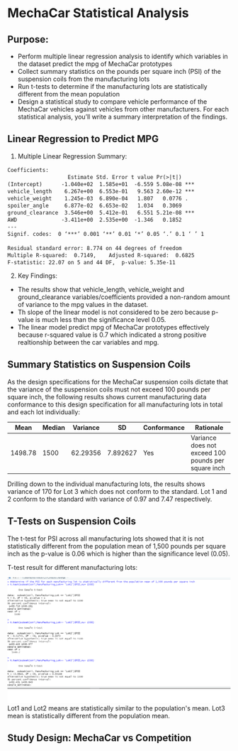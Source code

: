 # MechaCar Statistical Analysis
## Purpose:
* Perform multiple linear regression analysis to identify which variables in the dataset predict the mpg of MechaCar prototypes
* Collect summary statistics on the pounds per square inch (PSI) of the suspension coils from the manufacturing lots
* Run t-tests to determine if the manufacturing lots are statistically different from the mean population
* Design a statistical study to compare vehicle performance of the MechaCar vehicles against vehicles from other manufacturers. For each statistical analysis, you’ll write a summary interpretation of the findings.

## Linear Regression to Predict MPG

1. Multiple Linear Regression Summary:
```
Coefficients:
                   Estimate Std. Error t value Pr(>|t|)    
(Intercept)      -1.040e+02  1.585e+01  -6.559 5.08e-08 ***
vehicle_length    6.267e+00  6.553e-01   9.563 2.60e-12 ***
vehicle_weight    1.245e-03  6.890e-04   1.807   0.0776 .  
spoiler_angle     6.877e-02  6.653e-02   1.034   0.3069    
ground_clearance  3.546e+00  5.412e-01   6.551 5.21e-08 ***
AWD              -3.411e+00  2.535e+00  -1.346   0.1852    
---
Signif. codes:  0 ‘***’ 0.001 ‘**’ 0.01 ‘*’ 0.05 ‘.’ 0.1 ‘ ’ 1

Residual standard error: 8.774 on 44 degrees of freedom
Multiple R-squared:  0.7149,	Adjusted R-squared:  0.6825 
F-statistic: 22.07 on 5 and 44 DF,  p-value: 5.35e-11
```
2. Key Findings:

* The results show that vehicle_length, vehicle_weight and ground_clearance variables/coefficients provided a non-random amount of variance to the mpg values in the dataset.
* Th slope of the linear model is not considered to be zero because p-value is much less than the significance level 0.05.
* The linear model predict mpg of MechaCar prototypes effectively because r-squared value is 0.7 which indicated a strong positive realtionship between the car variables and mpg.

## Summary Statistics on Suspension Coils
As the design specifications for the MechaCar suspension coils dictate that the variance of the suspension coils must not exceed 100 pounds per square inch, the following results shows current manufacturing data conformance to this design specification for all manufacturing lots in total and each lot individually:

Mean | Median | Variance | SD |Conformance | Rationale 
---- | ------ | -------- | ---| ------------|---
1498.78 |1500 | 62.29356 | 7.892627| Yes | Variance does not exceed 100 pounds per square inch

Drilling down to the individual manufacturing lots, the results shows variance of 170 for Lot 3 which does not conform to the standard. Lot 1 and 2 conform to the standard with variance of 0.97 and 7.47 respectively.

## T-Tests on Suspension Coils
The t-test for PSI across all manufacturing lots showed that it is not statistically different from the population mean of 1,500 pounds per square inch as the p-value is 0.06 which is higher than the significance level (0.05).

T-test result for different manufacturing lots:

![tTestPerLot](tTestPerLot.png)
Lot1 and Lot2 means are statistically  similar to the population's mean.
Lot3 mean is statistically different from the population mean.

## Study Design: MechaCar vs Competition



